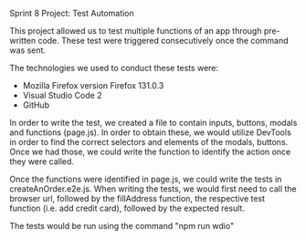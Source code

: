 Sprint 8 Project: Test Automation

This project allowed us to test multiple functions of an app through pre-written code.  These test were triggered consecutively once the command was sent.  

The technologies we used to conduct these tests were:
- Mozilla Firefox version Firefox 131.0.3
- Visual Studio Code 2
- GitHub

In order to write the test, we created a file to contain inputs, buttons, modals and functions (page.js).  In order to obtain these, we would utilize DevTools in order to find the correct selectors and elements of the modals, buttons.  Once we had those, we could write the function to identify the action once they were called.  

Once the functions were identified in page.js, we could write the tests in createAnOrder.e2e.js.  When writing the tests, we would first need to call the browser url, followed by the fillAddress function, the respective test function (i.e. add credit card), followed by the expected result.  

The tests would be run using the command "npm run wdio"